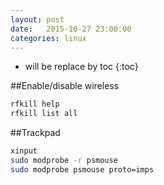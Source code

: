 ```yaml
---
layout: post
date:   2015-10-27 23:00:00
categories: linux
---
```

* will be replace by toc
{:toc}

##Enable/disable wireless

~~~bash
rfkill help
rfkill list all
~~~

##Trackpad

~~~bash
xinput
sudo modprobe -r psmouse
sudo modprobe psmouse proto=imps
~~~

